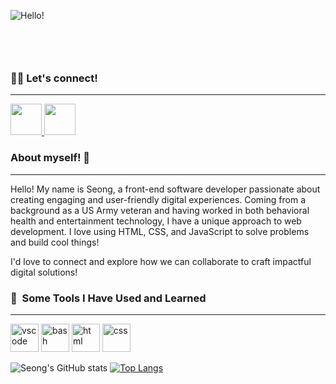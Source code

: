 ![Hello!](https://github.com/sanghoro/sanghoro/assets/159068651/19ceee67-47c9-4602-8a84-0b9aedcf02be)
            <svg xmlns="http://www.w3.org/2000/svg" xmlns:xlink="http://www.w3.org/1999/xlink" style="z-index:1;position:relative" width="854" height="100" viewBox="0 0 854 100">

### 👯‍♂️ Let's connect!
__________________________________________________________________________________________________________________________
<a href="https://www.instagram.com/joa.seong/">
  <img height="50" src="https://user-images.githubusercontent.com/46517096/166974368-9798f39f-1f46-499c-b14e-81f0a3f83a06.png"/>
</a>
<a href="https://www.linkedin.com/in/seong-kang">
<img height="50" src="https://user-images.githubusercontent.com/46517096/166973395-19676cd8-f8ec-4abf-83ff-da8243505b82.png" style="max-width: 100%;">
</a>



### About myself! 👋
__________________________________________________________________________________________________________________________
Hello! My name is Seong, a front-end software developer passionate about creating engaging and user-friendly digital experiences. Coming from a background as a US Army veteran and having worked in both behavioral health and entertainment technology, I have a unique approach to web development. I love using HTML, CSS, and JavaScript to solve problems and build cool things!

I'd love to connect and explore how we can collaborate to craft impactful digital solutions!



### 🚀 &nbsp;Some Tools I Have Used and Learned
__________________________________________________________________________________________________________________________
<p align="left">
<img src="https://cdn.jsdelivr.net/gh/devicons/devicon/icons/vscode/vscode-original.svg" alt="vscode" width="45" height="45"/>
<img src="https://cdn.jsdelivr.net/gh/devicons/devicon@latest/icons/javascript/javascript-original.svg" alt="bash" width="45" height="45"/>
<img src="https://cdn.jsdelivr.net/gh/devicons/devicon@latest/icons/html5/html5-plain-wordmark.svg" alt="html" width="45" height="45"/>        
<img src="https://cdn.jsdelivr.net/gh/devicons/devicon@latest/icons/css3/css3-original-wordmark.svg" alt="css" width="45" height="45" />

![Seong's GitHub stats](https://github-readme-stats.vercel.app/api?username=sanghoro&show_icons=true&theme=transparent)
[![Top Langs](https://github-readme-stats.vercel.app/api/top-langs/?username=anuraghazra&layout=donut)](https://github.com/anuraghazra/github-readme-stats)


